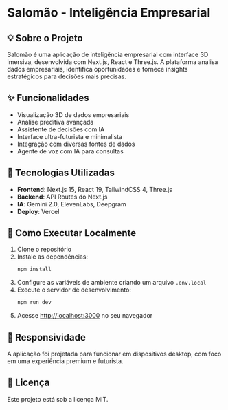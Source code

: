 # Salomão - Inteligência Empresarial

## 💡 Sobre o Projeto

Salomão é uma aplicação de inteligência empresarial com interface 3D imersiva, desenvolvida com Next.js, React e Three.js. A plataforma analisa dados empresariais, identifica oportunidades e fornece insights estratégicos para decisões mais precisas.

## ✨ Funcionalidades

- Visualização 3D de dados empresariais
- Análise preditiva avançada
- Assistente de decisões com IA
- Interface ultra-futurista e minimalista
- Integração com diversas fontes de dados
- Agente de voz com IA para consultas

## 🔧 Tecnologias Utilizadas

- **Frontend**: Next.js 15, React 19, TailwindCSS 4, Three.js
- **Backend**: API Routes do Next.js
- **IA**: Gemini 2.0, ElevenLabs, Deepgram
- **Deploy**: Vercel

## 🧰 Como Executar Localmente

1. Clone o repositório
2. Instale as dependências:
   ```bash
   npm install
   ```
3. Configure as variáveis de ambiente criando um arquivo `.env.local`
4. Execute o servidor de desenvolvimento:
   ```bash
   npm run dev
   ```
5. Acesse [http://localhost:3000](http://localhost:3000) no seu navegador

## 📱 Responsividade

A aplicação foi projetada para funcionar em dispositivos desktop, com foco em uma experiência premium e futurista.

## 📝 Licença

Este projeto está sob a licença MIT.
